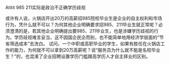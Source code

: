 Atitit 985 211实际是政治不正确学历歧视

或许有人说，火锅店开出20万的高薪招985院校毕业生是企业的自主权利和市场行为，凭什么就不可以？为何其他企业明确要求招985、211毕业生就正常呢？必须澄清的是，若其他企业明确提出要985、211毕业生，也是涉嫌学历歧视的行为。学历歧视难言妥当，这不因国企民企而别，也不能简单地用经济学层面的“节省筛选成本”去洗白。
试问，一个中职或高职毕业的学生，如果有胜任在火锅店工作的能力，为何就不可以拿到20万高薪呢？说“服务员为什么就不能是名校毕业生？”的，也混淆了企业招聘设置学历门槛跟高学历人才自主择业的区别。

